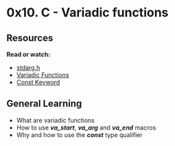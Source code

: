 # 0x10. C - Variadic functions

## Resources

**Read or watch:**

* [stdarg.h](https://www.en.wikipedia.org/wiki/Stdarg.h)
* [Variadic Functions](https://www.gnu.org/software/libc/manual/html_node/Variadic-Functions.html)
* [Const Keyword](https://www.youtube.com/watch?v=1W4oyuOdXv8)

## General Learning

* What are variadic functions
* How to use **_va_start_**, **_va_arg_** and **_va_end_** macros
* Why and how to use the **_const_** type qualifier

